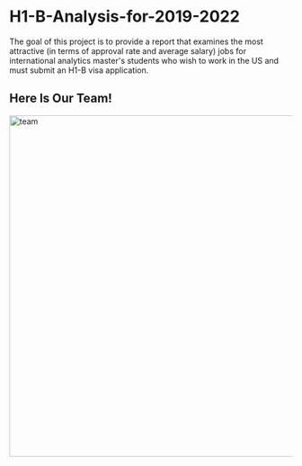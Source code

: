 # H1-B-Analysis-for-2019-2022
The goal of this project is to provide a report that examines the most attractive (in terms of approval rate and average salary) jobs for international analytics master's students who wish to work in the US and must submit an H1-B visa application.

<h2 align="left"> Here Is Our Team! </h2>

<img width="607" alt="team" src="https://user-images.githubusercontent.com/96396888/202572360-afd750c8-2aa3-405b-b635-3e50cb043964.png">
